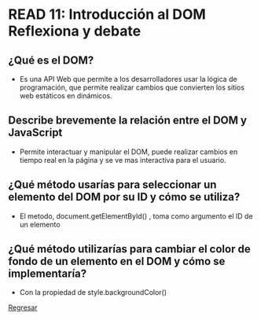 # READ 11: Introducción al DOM Reflexiona y debate

## ¿Qué es el DOM?

- Es una API Web que permite a los desarrolladores usar la lógica de programación, que permite realizar cambios que convierten los sitios web estáticos en dinámicos.

## Describe brevemente la relación entre el DOM y JavaScript

- Permite interactuar y manipular el DOM, puede realizar cambios en tiempo real en la página y se ve mas interactiva para el usuario.

## ¿Qué método usarías para seleccionar un elemento del DOM por su ID y cómo se utiliza?

-  El metodo, document.getElementById() , toma como argumento el ID de un elemento


## ¿Qué método utilizarías para cambiar el color de fondo de un elemento en el DOM y cómo se implementaría?

- Con la propiedad de style.backgroundColor()

[Regresar](../README.md)

